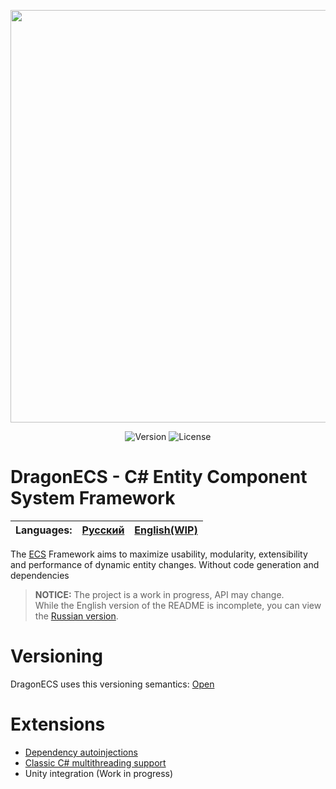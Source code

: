 <p align="center">
<img width="660" src="https://github.com/DCFApixels/DragonECS/assets/99481254/c09e385e-08c1-4c04-904a-36ad7e25e45b.png">
</p>

<p align="center">
<img alt="Version" src="https://img.shields.io/github/package-json/v/DCFApixels/DragonECS?color=%23ff4e85&style=for-the-badge">
<img alt="License" src="https://img.shields.io/github/license/DCFApixels/DragonECS?color=ff4e85&style=for-the-badge">
<!--<img alt="Discord" src="https://img.shields.io/discord/1111696966208999525?color=%23ff4e85&label=Discord&logo=Discord&logoColor=%23ff4e85&style=for-the-badge">-->
</p>

# DragonECS - C# Entity Component System Framework
| Languages: | [Русский](https://github.com/DCFApixels/DragonECS/blob/main/README-RU.md) | [English(WIP)](https://github.com/DCFApixels/DragonECS) |
| :--- | :--- | :--- |

The [ECS](https://en.wikipedia.org/wiki/Entity_component_system) Framework aims to maximize usability, modularity, extensibility and performance of dynamic entity changes. Without code generation and dependencies
> **NOTICE:** The project is a work in progress, API may change.  
> While the English version of the README is incomplete, you can view the [Russian version](https://github.com/DCFApixels/DragonECS/blob/main/README-RU.md).

# Versioning
DragonECS uses this versioning semantics: [Open](https://gist.github.com/DCFApixels/c3b178a308b411f530361d1d56f1f929#file-dcfapixels_versioning_en-md)
# Extensions
* [Dependency autoinjections](https://github.com/DCFApixels/DragonECS-AutoInjections)
* [Classic C# multithreading support](https://github.com/DCFApixels/DragonECS-ClassicThreads)
* Unity integration (Work in progress)
